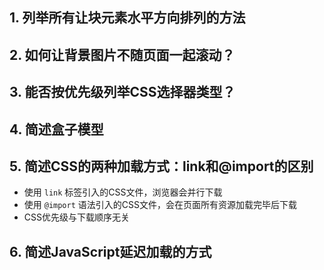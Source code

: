 ## 1. 列举所有让块元素水平方向排列的方法

## 2. 如何让背景图片不随页面一起滚动？

## 3. 能否按优先级列举CSS选择器类型？

## 4. 简述盒子模型

## 5. 简述CSS的两种加载方式：link和@import的区别
- 使用 `link` 标签引入的CSS文件，浏览器会并行下载
- 使用 `@import` 语法引入的CSS文件，会在页面所有资源加载完毕后下载
- CSS优先级与下载顺序无关

## 6. 简述JavaScript延迟加载的方式
